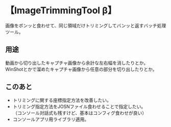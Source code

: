 # 【ImageTrimmingTool β】

画像をボンッと食わせて、同じ領域だけトリミングしてバンッと返すバッチ処理ツール。

## 用途

動画から切り出したキャプチャ画像から余計な左右幅を消したりとか。  
WinShotとかで溜めたキャプチャ画像から任意の部分を切り出したりとか。

## このあと

- トリミングに関する座標指定方法を改善したい。
- トリミング指定方法をJOSNファイル食わせることで指定したい。  
（コンソール対話式も残すけど、基本はコンフィグ食わせが良い）
- コンソールアプリ用ライブラリ適用。

